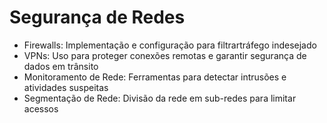 # Segurança de Redes
- Firewalls: Implementação e configuração para filtrartráfego indesejado
- VPNs: Uso para proteger conexões remotas e garantir segurança de dados em trânsito
- Monitoramento de Rede: Ferramentas para detectar intrusões e atividades suspeitas
- Segmentação de Rede: Divisão da rede em sub-redes para limitar acessos

